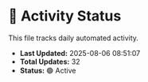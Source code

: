 # 🤖 Activity Status

This file tracks daily automated activity.

- **Last Updated:** 2025-08-06 08:51:07
- **Total Updates:** 32
- **Status:** 🟢 Active

